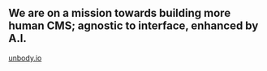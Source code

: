 ## We are on a mission towards building more human CMS; agnostic to interface, enhanced by A.I.

[unbody.io](https://unbody.io)
